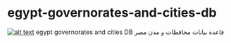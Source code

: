 # egypt-governorates-and-cities-db
[![alt text](https://ed.com.eg/images/logo.png "Enterprise Development")](https://ed.com.eg)
egypt governorates and cities DB
قاعدة بيانات محافظات و مدن مصر

